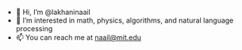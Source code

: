 - 👋 Hi, I’m @lakhaninaail
- 👀 I’m interested in math, physics, algorithms, and natural language processing
- 📫 You can reach me at naail@mit.edu
